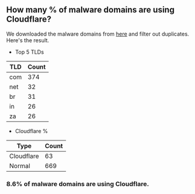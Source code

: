## How many % of malware domains are using Cloudflare?


We downloaded the malware domains from [here](https://urlhaus.abuse.ch) and filter out duplicates.
Here's the result.


[//]: # (start replacement)


- Top 5 TLDs

| TLD | Count |
| --- | --- |
| com | 374 |
| net | 32 |
| br | 31 |
| in | 26 |
| za | 26 |


- Cloudflare %

| Type | Count |
| --- | --- |
| Cloudflare | 63 |
| Normal | 669 |


### 8.6% of malware domains are using Cloudflare.